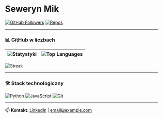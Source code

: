 # Seweryn Mik 

[![GitHub Followers](https://img.shields.io/github/followers/sewerynmik?label=Follow&style=for-the-badge)](https://github.com/sewerynmik)
[![Repos](https://img.shields.io/badge/Repositories-%E2%9C%94%EF%B8%8F-blue?style=for-the-badge)](https://github.com/sewerynmik?tab=repositories)

---

### 📊 **GitHub w liczbach**
| ![Statystyki](https://github-readme-stats.vercel.app/api?username=sewerynmik&show_icons=true&theme=dark&hide_border=true) | ![Top Languages](https://github-readme-stats.vercel.app/api/top-langs/?username=sewerynmik&layout=compact&theme=dark&hide_border=true) |
|---------------------------------------------------------------------------------------------------------------------------|--------------------------------------------------------------------------------------------------------------------------------------|

![Streak](https://github-readme-streak-stats.herokuapp.com/?user=sewerynmik&theme=dark&hide_border=true)

---

### 🛠 **Stack technologiczny**  
![Python](https://img.shields.io/badge/Python-3776AB?style=flat&logo=python&logoColor=white)
![JavaScript](https://img.shields.io/badge/JavaScript-F7DF1E?style=flat&logo=javascript&logoColor=black)
![Git](https://img.shields.io/badge/Git-F05032?style=flat&logo=git&logoColor=white)

---

📫 **Kontakt**: [LinkedIn](link) | email@example.com

